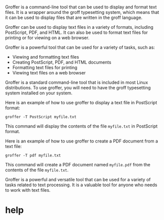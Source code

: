# 

Groffer is a command-line tool that can be used to display and format text files. It is a wrapper around the groff typesetting system, which means that it can be used to display files that are written in the groff language.

Groffer can be used to display text files in a variety of formats, including PostScript, PDF, and HTML. It can also be used to format text files for printing or for viewing on a web browser.

Groffer is a powerful tool that can be used for a variety of tasks, such as:

* Viewing and formatting text files
* Creating PostScript, PDF, and HTML documents
* Formatting text files for printing
* Viewing text files on a web browser

Groffer is a standard command-line tool that is included in most Linux distributions. To use groffer, you will need to have the groff typesetting system installed on your system.

Here is an example of how to use groffer to display a text file in PostScript format:

```
groffer -T PostScript myfile.txt
```

This command will display the contents of the file `myfile.txt` in PostScript format.

Here is an example of how to use groffer to create a PDF document from a text file:

```
groffer -T pdf myfile.txt
```

This command will create a PDF document named `myfile.pdf` from the contents of the file `myfile.txt`.

Groffer is a powerful and versatile tool that can be used for a variety of tasks related to text processing. It is a valuable tool for anyone who needs to work with text files.



# help 

```

```
